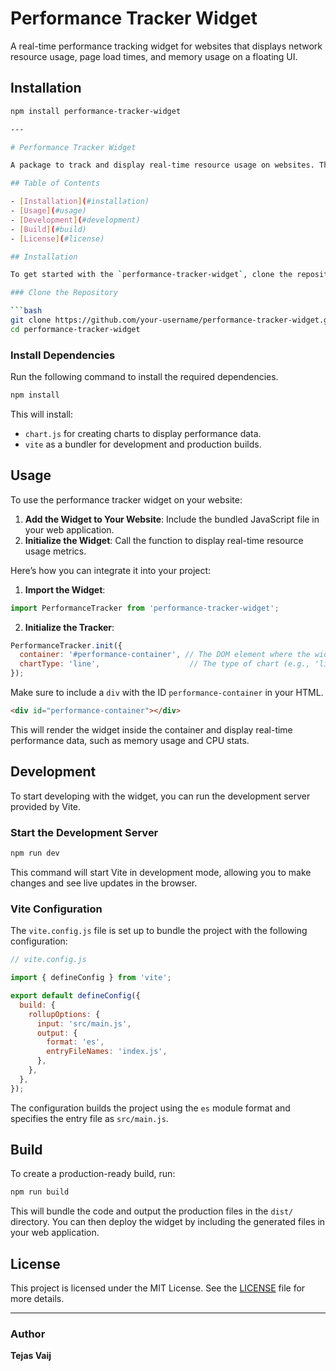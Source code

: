 # Performance Tracker Widget

A real-time performance tracking widget for websites that displays network resource usage, page load times, and memory usage on a floating UI.

## Installation

```bash
npm install performance-tracker-widget

---

# Performance Tracker Widget

A package to track and display real-time resource usage on websites. The performance tracker widget shows CPU, memory, and other relevant metrics, using `chart.js` for visualizations. The widget is built using Vite for fast development and optimized builds.

## Table of Contents

- [Installation](#installation)
- [Usage](#usage)
- [Development](#development)
- [Build](#build)
- [License](#license)

## Installation

To get started with the `performance-tracker-widget`, clone the repository and install the dependencies.

### Clone the Repository

```bash
git clone https://github.com/your-username/performance-tracker-widget.git
cd performance-tracker-widget
```

### Install Dependencies

Run the following command to install the required dependencies.

```bash
npm install
```

This will install:

- `chart.js` for creating charts to display performance data.
- `vite` as a bundler for development and production builds.

## Usage

To use the performance tracker widget on your website:

1. **Add the Widget to Your Website**: Include the bundled JavaScript file in your web application.
2. **Initialize the Widget**: Call the function to display real-time resource usage metrics.

Here’s how you can integrate it into your project:

1. **Import the Widget**:

```javascript
import PerformanceTracker from 'performance-tracker-widget';
```

2. **Initialize the Tracker**:

```javascript
PerformanceTracker.init({
  container: '#performance-container', // The DOM element where the widget will be rendered
  chartType: 'line',                    // The type of chart (e.g., 'line', 'bar')
});
```

Make sure to include a `div` with the ID `performance-container` in your HTML.

```html
<div id="performance-container"></div>
```

This will render the widget inside the container and display real-time performance data, such as memory usage and CPU stats.

## Development

To start developing with the widget, you can run the development server provided by Vite.

### Start the Development Server

```bash
npm run dev
```

This command will start Vite in development mode, allowing you to make changes and see live updates in the browser.

### Vite Configuration

The `vite.config.js` file is set up to bundle the project with the following configuration:

```javascript
// vite.config.js

import { defineConfig } from 'vite';

export default defineConfig({
  build: {
    rollupOptions: {
      input: 'src/main.js',
      output: {
        format: 'es',
        entryFileNames: 'index.js',
      },
    },
  },
});
```

The configuration builds the project using the `es` module format and specifies the entry file as `src/main.js`.

## Build

To create a production-ready build, run:

```bash
npm run build
```

This will bundle the code and output the production files in the `dist/` directory. You can then deploy the widget by including the generated files in your web application.

## License

This project is licensed under the MIT License. See the [LICENSE](LICENSE) file for more details.

---

### Author

**Tejas Vaij**
